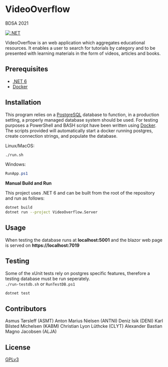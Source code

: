 # VideoOverflow
BDSA 2021

[![.NET](https://github.com/AlexBMJ/VideoOverflow/actions/workflows/dotnet.yml/badge.svg?branch=main)](https://github.com/AlexBMJ/VideoOverflow/actions/workflows/dotnet.yml)

VideoOverflow is an web application which aggregates educational resources. It enables a user to search for tutorials by category and to be presented with learning materials in the form of videos, articles and books.

## Prerequisites
- [.NET 6](https://dotnet.microsoft.com/en-us/download/dotnet/6.0)
- [Docker](https://www.docker.com/)


## Installation

This program relies on a [PostgreSQL](https://www.postgresql.org/) database to function, in a production setting, a properly managed database system should be used.
For testing purposes a PowerShell and BASH script have been written using [Docker](https://www.docker.com/).
The scripts provided will automatically start a docker running postgres, create connection strings, and populate the database. 

Linux/MacOS:
```bash
./run.sh
```
Windows:
```powershell
RunApp.ps1
```

**Manual Build and Run**

This project uses .NET 6 and can be built from the root of the repository and run as follows:
```bash
dotnet build
dotnet run --project VideoOverflow.Server
```

## Usage
When testing the database runs at **localhost:5001** and the blazor web page is served on **https://localhost:7019**

## Testing
Some of the xUnit tests rely on postgres specific features, therefore a testing database must be run seperately. \
`./run-testdb.sh` or `RunTestDB.ps1`

```bash
dotnet test
```

## Contributors
Asmus Tørsleff (ASMT)
Anton Marius Nielsen (ANTNI)
Deniz Isik (DENI)
Karl Bilsted Michelsen (KABM)
Christian Lyon Lüthcke (CLYT)
Alexander Bastian Magno Jacobsen (ALJA)

## License
[GPLv3](https://github.com/AlexBMJ/VideoOverflow/blob/main/LICENSE)
